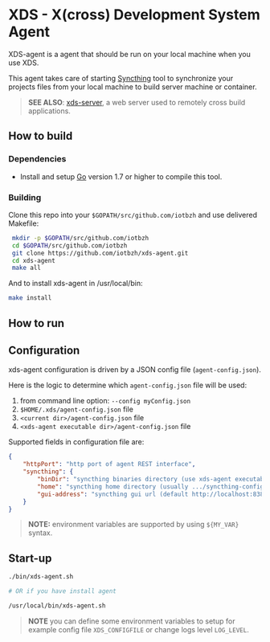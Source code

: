 # XDS - X(cross) Development System Agent

XDS-agent is a agent that should be run on your local machine when you use XDS.

This agent takes care of starting [Syncthing](https://syncthing.net/) tool to synchronize your projects files from your local machine to build server machine
or container.


> **SEE ALSO**: [xds-server](https://github.com/iotbzh/xds-server), a web server
used to remotely cross build applications.


## How to build

### Dependencies

- Install and setup [Go](https://golang.org/doc/install) version 1.7 or
higher to compile this tool.


### Building

Clone this repo into your `$GOPATH/src/github.com/iotbzh` and use delivered Makefile:
```bash
 mkdir -p $GOPATH/src/github.com/iotbzh
 cd $GOPATH/src/github.com/iotbzh
 git clone https://github.com/iotbzh/xds-agent.git
 cd xds-agent
 make all
```

And to install xds-agent in /usr/local/bin:
```bash
make install
```

## How to run

## Configuration

xds-agent configuration is driven by a JSON config file (`agent-config.json`).

Here is the logic to determine which `agent-config.json` file will be used:
1. from command line option: `--config myConfig.json`
2. `$HOME/.xds/agent-config.json` file
3. `<current dir>/agent-config.json` file
4. `<xds-agent executable dir>/agent-config.json` file

Supported fields in configuration file are:
```json
{
    "httpPort": "http port of agent REST interface",
    "syncthing": {
        "binDir": "syncthing binaries directory (use xds-agent executable dir when not set)",
        "home": "syncthing home directory (usually .../syncthing-config)",
        "gui-address": "syncthing gui url (default http://localhost:8384)"
    }
}
```

>**NOTE:** environment variables are supported by using `${MY_VAR}` syntax.

## Start-up

```bash
./bin/xds-agent.sh

# OR if you have install agent

/usr/local/bin/xds-agent.sh
```

>**NOTE** you can define some environment variables to setup for example
config file `XDS_CONFIGFILE` or change logs level `LOG_LEVEL`.
